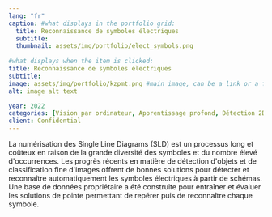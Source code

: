 ```yaml
---
lang: "fr"
caption: #what displays in the portfolio grid:
  title: Reconnaissance de symboles électriques
  subtitle: 
  thumbnail: assets/img/portfolio/elect_symbols.png
  
#what displays when the item is clicked:
title: Reconnaissance de symboles électriques
subtitle: 
image: assets/img/portfolio/kzpmt.png #main image, can be a link or a file in assets/img/portfolio
alt: image alt text

year: 2022
categories: [Vision par ordinateur, Apprentissage profond, Détection 2D]
client: Confidential
---
```

La numérisation des Single Line Diagrams (SLD) est un processus long et coûteux en raison de la grande diversité des symboles et du nombre élevé d'occurrences. 
Les progrès récents en matière de détection d'objets et de classification fine d'images offrent de bonnes solutions pour détecter et reconnaître automatiquement 
les symboles électriques à partir de schémas. Une base de données propriétaire a été construite pour entraîner et évaluer les solutions de pointe permettant 
de repérer puis de reconnaître chaque symbole.













